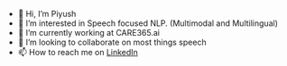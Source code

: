 - 👋 Hi, I’m Piyush
- 👀 I’m interested in Speech focused NLP. (Multimodal and Multilingual)
- 🌱 I’m currently working at CARE365.ai
- 💞️ I’m looking to collaborate on most things speech
- 📫 How to reach me on [LinkedIn](https://in.linkedin.com/in/piyush-pp)

<!---
piyush-pasi-care365-ai/piyush-pasi-care365-ai is a ✨ special ✨ repository because its `README.md` (this file) appears on your GitHub profile.
You can click the Preview link to take a look at your changes.
--->
